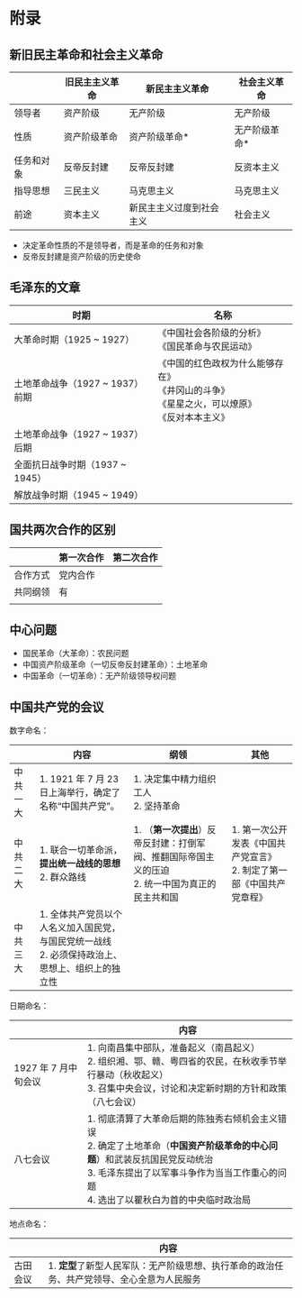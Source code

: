 # 附录

## 新旧民主革命和社会主义革命

|       | 旧民主主义革命 | 新民主主义革命      | 社会主义革命  |
|-------|---------|--------------|---------|
| 领导者   | 资产阶级    | 无产阶级         | 无产阶级    |
| 性质    | 资产阶级革命  | 资产阶级革命*      | 无产阶级革命* |
| 任务和对象 | 反帝反封建   | 反帝反封建        | 反资本主义   |
| 指导思想  | 三民主义    | 马克思主义        | 马克思主义   |
| 前途    | 资本主义    | 新民主主义过度到社会主义 | 社会主义    |

+ 决定革命性质的不是领导者，而是革命的任务和对象
+ 反帝反封建是资产阶级的历史使命

## 毛泽东的文章

| 时期                    | 名称                                                         |
|-----------------------|------------------------------------------------------------|
| 大革命时期（1925 ~ 1927）    | 《中国社会各阶级的分析》<br/>《国民革命与农民运动》                               |
| 土地革命战争（1927 ~ 1937）前期 | 《中国的红色政权为什么能够存在》<br/>《井冈山的斗争》<br/>《星星之火，可以燎原》<br/>《反对本本主义》 |
| 土地革命战争（1927 ~ 1937）后期 |                                                            |
| 全面抗日战争时期（1937 ~ 1945） |                                                            |
| 解放战争时期（1945 ~ 1949）   |                                                            |

## 国共两次合作的区别

|      | 第一次合作 | 第二次合作 |
|------|-------|-------|
| 合作方式 | 党内合作  |       |
| 共同纲领 | 有     |       |
|      |       |       |

## 中心问题

+ 国民革命（大革命）：农民问题
+ 中国资产阶级革命（一切反帝反封建革命）：土地革命
+ 中国革命（一切革命）：无产阶级领导权问题

## 中国共产党的会议

数字命名：

|      | 内容                                                      | 纲领                                                        | 其他                                         |
|------|---------------------------------------------------------|-----------------------------------------------------------|--------------------------------------------|
| 中共一大 | 1. 1921 年 7 月 23 日上海举行，确定了名称“中国共产党”。                    | 1. 决定集中精力组织工人<br/>2. 坚持革命                                 |                                            |
| 中共二大 | 1. 联合一切革命派，**提出统一战线的思想**<br/>2. 群众路线                    | 1. （**第一次提出**）反帝反封建：打倒军阀、推翻国际帝国主义的压迫<br/>2. 统一中国为真正的民主共和国 | 1. 第一次公开发表《中国共产党宣言》<br/>2. 制定了第一部《中国共产党章程》 |
| 中共三大 | 1. 全体共产党员以个人名义加入国民党，与国民党统一战线<br/>2. 必须保持政治上、思想上、组织上的独立性 |                                                           |                                            |

日期命名：

|                | 内容                                                                                                                             |
|----------------|--------------------------------------------------------------------------------------------------------------------------------|
| 1927 年 7 月中旬会议 | 1. 向南昌集中部队，准备起义（南昌起义）<br/>2. 组织湘、鄂、赣、粤四省的农民，在秋收季节举行暴动（秋收起义）<br/>3. 召集中央会议，讨论和决定新时期的方针和政策（八七会议）                                 |
| 八七会议           | 1. 彻底清算了大革命后期的陈独秀右倾机会主义错误<br/>2. 确定了土地革命（**中国资产阶级革命的中心问题**）和武装反抗国民党反动统治<br/>3. 毛泽东提出了以军事斗争作为当当工作重心的问题<br/>4. 选出了以瞿秋白为首的中央临时政治局 |

地点命名：

|      | 内容                                                |
|------|---------------------------------------------------|
| 古田会议 | 1. **定型**了新型人民军队：无产阶级思想、执行革命的政治任务、共产党领导、全心全意为人民服务 |
